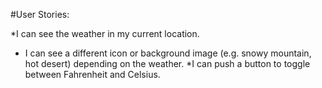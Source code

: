 #User Stories:

*I can see the weather in my current location.
* I can see a different icon or background image (e.g. snowy mountain, hot desert) depending on the weather.
*I can push a button to toggle between Fahrenheit and Celsius.
